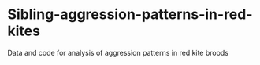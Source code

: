 # Sibling-aggression-patterns-in-red-kites
Data and code for analysis of aggression patterns in red kite broods
